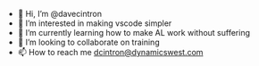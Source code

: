 - 👋 Hi, I’m @davecintron
- 👀 I’m interested in making vscode simpler
- 🌱 I’m currently learning how to make AL work without suffering
- 💞️ I’m looking to collaborate on training
- 📫 How to reach me dcintron@dynamicswest.com

<!---
davecintron/davecintron is a ✨ special ✨ repository because its `README.md` (this file) appears on your GitHub profile.
You can click the Preview link to take a look at your changes.
--->
